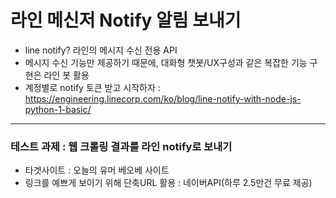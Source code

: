 # 라인 메신저 Notify 알림 보내기
- line notify? 라인의 메시지 수신 전용 API  
- 메시지 수신 기능만 제공하기 때문에, 대화형 챗봇/UX구성과 같은 복잡한 기능 구현은 라인 봇 활용   
- 계정별로 notify 토큰 받고 시작하자 : https://engineering.linecorp.com/ko/blog/line-notify-with-node-js-python-1-basic/  

---

### 테스트 과제 : 웹 크롤링 결과를 라인 notify로 보내기
- 타겟사이트 : 오늘의 유머 베오베 사이트  
- 링크를 예쁘게 보이기 위해 단축URL 활용 : 네이버API(하루 2.5만건 무료 제공)  
